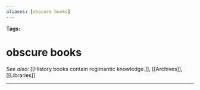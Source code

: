 ```yaml
---
aliases: [obscure books]
---
```


**Tags:** 
# obscure books
*See also:* [[History books contain regimantic knowledge.]], [[Archives]], [[Libraries]]
___
